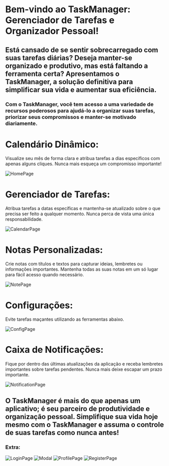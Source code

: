 <h1>Bem-vindo ao TaskManager: Gerenciador de Tarefas e Organizador Pessoal!</h1>

<h2>Está cansado de se sentir sobrecarregado com suas tarefas diárias? Deseja manter-se organizado e produtivo, mas está faltando a ferramenta certa? Apresentamos o TaskManager, a solução definitiva para simplificar sua vida e aumentar sua eficiência.</h2>
<h3>
Com o TaskManager, você tem acesso a uma variedade de recursos poderosos para ajudá-lo a organizar suas tarefas, priorizar seus compromissos e manter-se motivado diariamente.
</h3>
<h1>
Calendário Dinâmico:
</h1>
<p>Visualize seu mês de forma clara e atribua tarefas a dias específicos com apenas alguns cliques. Nunca mais esqueça um compromisso importante!</p>

![HomePage](https://github.com/user-attachments/assets/86a99863-0cf3-4a1b-9feb-34f07bb27f74)

<h1>
Gerenciador de Tarefas:
</h1>
<p>Atribua tarefas a datas específicas e mantenha-se atualizado sobre o que precisa ser feito a qualquer momento. Nunca perca de vista uma única responsabilidade.</p>

![CalendarPage](https://github.com/user-attachments/assets/e4e70e06-933d-4ee3-9cb7-9d396e8b14ca)

<h1>Notas Personalizadas:</h1>
<p>Crie notas com títulos e textos para capturar ideias, lembretes ou informações importantes. Mantenha todas as suas notas em um só lugar para fácil acesso quando necessário.</p>

![NotePage](https://github.com/user-attachments/assets/86f5a433-3668-44d7-b11c-ac4add620d44)

<h1>Configurações:</h1>
<p>
Evite tarefas maçantes utilizando as ferramentas abaixo.
</p>

![ConfigPage](https://github.com/user-attachments/assets/2a882fdd-d97c-445f-b84c-2872924c014a)

<h1>Caixa de Notificações:</h1>
<p>  
Fique por dentro das últimas atualizações da aplicação e receba lembretes importantes sobre tarefas pendentes. Nunca mais deixe escapar um prazo importante.
</p>

![NotificationPage](https://github.com/user-attachments/assets/9ae2f27c-78f0-465f-ac22-9d26d968e779)

<h2>O TaskManager é mais do que apenas um aplicativo; é seu parceiro de produtividade e organização pessoal. Simplifique sua vida hoje mesmo com o TaskManager e assuma o controle de suas tarefas como nunca antes!</h2>

<h3>Extra:</h3>

![LoginPage](https://github.com/user-attachments/assets/55849c84-57ef-44c3-8958-fcab487a9fc7)
![Modal](https://github.com/user-attachments/assets/71ed1889-201b-4ae6-b1e9-9b41888efaa3)
![ProfilePage](https://github.com/user-attachments/assets/44fee4a2-9eaf-4ccc-96d1-bc17cd9d41c8)
![RegisterPage](https://github.com/user-attachments/assets/b0290fa0-93ae-4af3-b37a-23e62b8f3b24)

